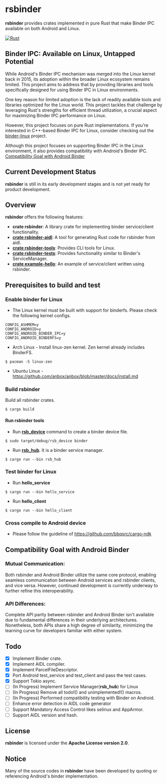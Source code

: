 # rsbinder

**rsbinder** provides crates implemented in pure Rust that make Binder IPC available on both Android and Linux.

[![Rust](https://github.com/hiking90/rsbinder/actions/workflows/build.yml/badge.svg)](https://github.com/hiking90/rsbinder/actions/workflows/build.yml)

## Binder IPC: Available on Linux, Untapped Potential

While Android's Binder IPC mechanism was merged into the Linux kernel back in 2015, its adoption within the broader Linux ecosystem remains limited. This project aims to address that by providing libraries and tools specifically designed for using Binder IPC in Linux environments.

One key reason for limited adoption is the lack of readily available tools and libraries optimized for the Linux world. This project tackles that challenge by leveraging Rust's strengths for efficient thread utilization, a crucial aspect for maximizing Binder IPC performance on Linux.

However, this project focuses on pure Rust implementations. If you're interested in C++-based Binder IPC for Linux, consider checking out the [binder-linux](https://github.com/hiking90/binder-linux) project.

Although this project focuses on supporting Binder IPC in the Linux environment, it also provides compatibility with Android's Binder IPC. [Compatibility Goal with Android Binder](#Compatibility-Goal-with-Android-Binder)

## Current Development Status
**rsbinder** is still in its early development stages and is not yet ready for product development.

## Overview
**rsbinder** offers the following features:

* **crate rsbinder**: A library crate for implementing binder service/client functionality.
* **[crate rsbinder-aidl][rsbinder-aidl-readme]**: A tool for generating Rust code for rsbinder from aidl.
* **[crate rsbinder-tools][rsbinder-tools-readme]**: Provides CLI tools for Linux.
* **[crate rsbinder-tests][rsbinder-tests-readme]**: Provides functionality similar to Binder's ServiceManager.
* **[crate example-hello][example-hello-readme]**: An example of service/client written using rsbinder.

[rsbinder-aidl-readme]: https://github.com/hiking90/rsbinder/blob/master/rsbinder-aidl/README.md
[rsbinder-tools-readme]: https://github.com/hiking90/rsbinder/blob/master/rsbinder-tools/README.md
[rsbinder-tests-readme]: https://github.com/hiking90/rsbinder/blob/master/rsbinder-tests/README.md
[example-hello-readme]: https://github.com/hiking90/rsbinder/tree/master/example-hello/README.md

## Prerequisites to build and test

### Enable binder for Linux
* The Linux kernel must be built with support for binderfs. Please check the following kernel configs.
```
CONFIG_ASHMEM=y
CONFIG_ANDROID=y
CONFIG_ANDROID_BINDER_IPC=y
CONFIG_ANDROID_BINDERFS=y
```

* Arch Linux - Install linux-zen kernel. Zen kernel already includes BinderFS.
```
$ pacman -S linux-zen
```
* Ubuntu Linux - https://github.com/anbox/anbox/blob/master/docs/install.md

### Build rsbinder
Build all rsbinder crates.
```
$ cargo build
```

#### Run rsbinder tools
* Run **[rsb_device]** command to create a binder device file.
```
$ sudo target/debug/rsb_device binder
```
[rsb_device]: https://github.com/hiking90/rsbinder/blob/master/rsbinder-tools/README.md
* Run **[rsb_hub]**. It is a binder service manager.
```
$ cargo run --bin rsb_hub
```
[rsb_hub]: https://github.com/hiking90/rsbinder/blob/master/rsbinder-tools/README.md

### Test binder for Linux
* Run **hello_service**
```
$ cargo run --bin hello_service
```
* Run **hello_client**
```
$ cargo run --bin hello_client
```

### Cross compile to Android device
* Please follow the guideline of https://github.com/bbqsrc/cargo-ndk

## Compatibility Goal with Android Binder
### Mutual Communication:
Both rsbinder and Android Binder utilize the same core protocol, enabling seamless communication between Android services and rsbinder clients, and vice versa. However, continued development is currently underway to further refine this interoperability.

### API Differences:
Complete API parity between rsbinder and Android Binder isn't available due to fundamental differences in their underlying architectures. Nonetheless, both APIs share a high degree of similarity, minimizing the learning curve for developers familiar with either system.

## Todo
- [x] Implement Binder crate.
- [x] Implement AIDL compiler.
- [x] Implement ParcelFileDescriptor.
- [x] Port Android test_service and test_client and pass the test cases.
- [x] Support Tokio async.
- [ ] (In Progress) Implement Service Manager(**rsb_hub**) for Linux
- [ ] (In Progress) Remove all todo!() and unimplemented!() macros.
- [ ] (In Progress) Performed compatibility testing with Binder on Android.
- [ ] Enhance error detection in AIDL code generator
- [ ] Support Mandatory Access Control likes selinux and AppArmor.
- [ ] Support AIDL version and hash.

## License
**rsbinder** is licensed under the **Apache License version 2.0**.

## Notice
Many of the source codes in **rsbinder** have been developed by quoting or referencing Android's binder implementation.
